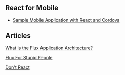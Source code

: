 ## React for Mobile

- [Sample Mobile Application with React and Cordova](http://coenraets.org/blog/2014/12/sample-mobile-application-with-react-and-cordova/)


## Articles

[What is the Flux Application Architecture?](https://medium.com/brigade-engineering/what-is-the-flux-application-architecture-b57ebca85b9e)

[Flux For Stupid People](http://blog.andrewray.me/flux-for-stupid-people/)

[Don't React](http://staltz.com/dont-react/#/)
